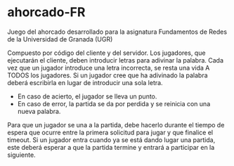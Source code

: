# ahorcado-FR
Juego del ahorcado desarrollado para la asignatura Fundamentos de Redes de la Universidad de Granada (UGR)

Compuesto por código del cliente y del servidor. Los jugadores, que ejecutarán el cliente, deben introducir letras
para adivinar la palabra. Cada vez que un jugador introduce una letra incorrecta, se resta una vida A TODOS los jugadores.
Si un jugador cree que ha adivinado la palabra deberá escribirla en lugar de introducir una sola letra.
  - En caso de acierto, el jugador se lleva un punto.
  - En caso de error, la partida se da por perdida y se reinicia con una nueva palabra.

Para que un jugador se una a la partida, debe hacerlo durante el tiempo de espera que ocurre entre la primera
solicitud para jugar y que finalice el timeout. Si un jugador entra cuando ya se está dando lugar una partida, este
deberá esperar a que la partida termine y entrará a participar en la siguiente.
